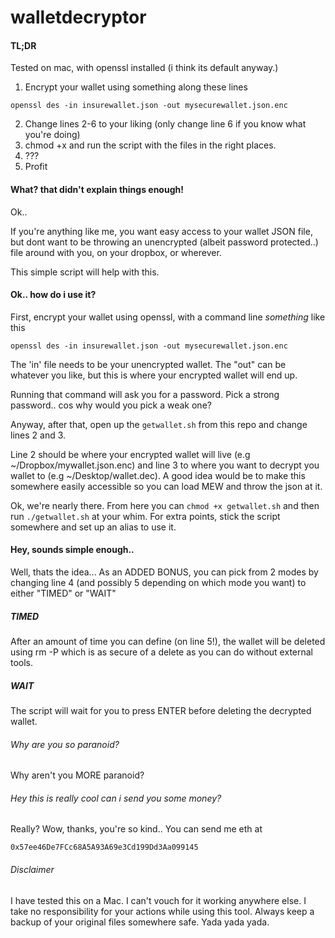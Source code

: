 # walletdecryptor

#### TL;DR

Tested on mac, with openssl installed (i think its default anyway.)

1. Encrypt your wallet using something along these lines

```openssl des -in insurewallet.json -out mysecurewallet.json.enc```

2. Change lines 2-6 to your liking (only change line 6 if you know what you're doing)
3. chmod +x and run the script with the files in the right places.
4. ???
5. Profit

#### What? that didn't explain things enough!

Ok..

If you're anything like me, you want easy access to your wallet JSON file, but dont want to be throwing an unencrypted (albeit password protected..) file around with you, on your dropbox, or wherever.

This simple script will help with this.

#### Ok.. how do i use it?

First, encrypt your wallet using openssl, with a command line _something_ like this

```openssl des -in insurewallet.json -out mysecurewallet.json.enc```

The 'in' file needs to be your unencrypted wallet. The "out" can be whatever you like, but this is where your encrypted wallet will end up.

Running that command will ask you for a password. Pick a strong password.. cos why would you pick a weak one?

Anyway, after that, open up the `getwallet.sh` from this repo and change lines 2 and 3.

Line 2 should be where your encrypted wallet will live (e.g ~/Dropbox/mywallet.json.enc) and line 3 to where you want to decrypt you wallet to (e.g ~/Desktop/wallet.dec). A good idea would be to make this somewhere easily accessible so you can load MEW and throw the json at it.

Ok, we're nearly there. From here you can `chmod +x getwallet.sh` and then run `./getwallet.sh` at your whim. For extra points, stick the script somewhere and set up an alias to use it.

#### Hey, sounds simple enough..

Well, thats the idea... As an ADDED BONUS, you can pick from 2 modes by changing line 4 (and possibly 5 depending on which mode you want) to either "TIMED" or "WAIT"

##### TIMED

After an amount of time you can define (on line 5!), the wallet will be deleted using rm -P which is as secure of a delete as you can do without external tools.

##### WAIT

The script will wait for you to press ENTER before deleting the decrypted wallet.


###### Why are you so paranoid?

Why aren't you MORE paranoid?


###### Hey this is really cool can i send you some money?

Really? Wow, thanks, you're so kind.. You can send me eth at

```0x57ee46De7FCc68A5A93A69e3Cd199Dd3Aa099145```


###### Disclaimer

I have tested this on a Mac. I can't vouch for it working anywhere else. I take no responsibility for your actions while using this tool. Always keep a backup of your original files somewhere safe. Yada yada yada.

